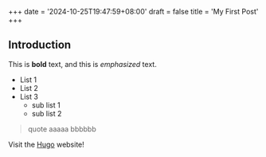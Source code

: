 +++
date = '2024-10-25T19:47:59+08:00'
draft = false
title = 'My First Post'
+++
## Introduction
This is **bold** text, and this is *emphasized* text.

- List 1
- List 2
- List 3
	- sub list 1
	- sub list 2

> quote aaaaa bbbbbb

Visit the [Hugo](https://gohugo.io) website!